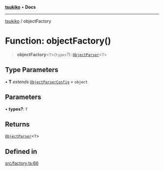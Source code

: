 [**tsukiko**](../README.md) • **Docs**

***

[tsukiko](../README.md) / objectFactory

# Function: objectFactory()

> **objectFactory**\<`T`\>(`types`?): [`ObjectParser`](../classes/ObjectParser.md)\<`T`\>

## Type Parameters

• **T** *extends* [`ObjectParserConfig`](../interfaces/ObjectParserConfig.md) = `object`

## Parameters

• **types?**: `T`

## Returns

[`ObjectParser`](../classes/ObjectParser.md)\<`T`\>

## Defined in

[src/factory.ts:66](https://github.com/BIYUEHU/tsukiko/blob/eb4b04a16e9c40909bed9d6503bd49914851f300/src/factory.ts#L66)
